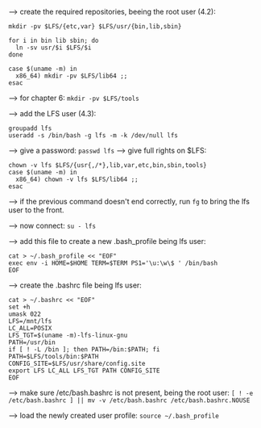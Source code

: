 --> create the required repositories, beeing the root user (4.2):
```
mkdir -pv $LFS/{etc,var} $LFS/usr/{bin,lib,sbin}

for i in bin lib sbin; do
  ln -sv usr/$i $LFS/$i
done

case $(uname -m) in
  x86_64) mkdir -pv $LFS/lib64 ;;
esac
```

--> for chapter 6:
`mkdir -pv $LFS/tools`


--> add the LFS user (4.3):
```
groupadd lfs
useradd -s /bin/bash -g lfs -m -k /dev/null lfs
```
--> give a password:
`passwd lfs`
--> give full rights on $LFS:
```
chown -v lfs $LFS/{usr{,/*},lib,var,etc,bin,sbin,tools}
case $(uname -m) in
  x86_64) chown -v lfs $LFS/lib64 ;;
esac
```
--> if the previous command doesn't end correctly, run `fg` to bring the lfs user to the front.

--> now connect:
`su - lfs`



--> add this file to create a new .bash_profile being lfs user:
```
cat > ~/.bash_profile << "EOF"
exec env -i HOME=$HOME TERM=$TERM PS1='\u:\w\$ ' /bin/bash
EOF
```

--> create the .bashrc file being lfs user:
```
cat > ~/.bashrc << "EOF"
set +h
umask 022
LFS=/mnt/lfs
LC_ALL=POSIX
LFS_TGT=$(uname -m)-lfs-linux-gnu
PATH=/usr/bin
if [ ! -L /bin ]; then PATH=/bin:$PATH; fi
PATH=$LFS/tools/bin:$PATH
CONFIG_SITE=$LFS/usr/share/config.site
export LFS LC_ALL LFS_TGT PATH CONFIG_SITE
EOF
```

--> make sure /etc/bash.bashrc is not present, being the root user:
`[ ! -e /etc/bash.bashrc ] || mv -v /etc/bash.bashrc /etc/bash.bashrc.NOUSE`

--> load the newly created user profile:
`source ~/.bash_profile`